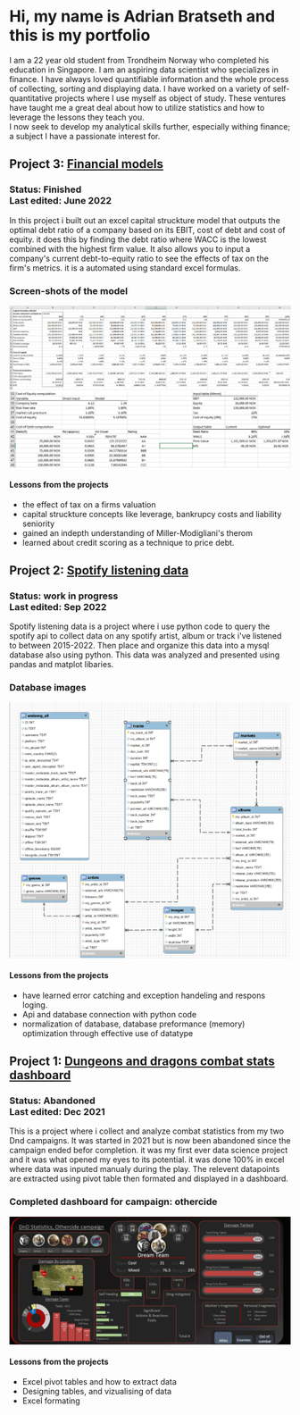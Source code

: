 
# Hi, my name is Adrian Bratseth and this is my portfolio
I am a 22 year old student from Trondheim Norway who completed his education in Singapore. I am an aspiring data scientist who specializes in finance. I have always loved quantifiable information and the whole process of collecting, sorting and displaying data. I have worked on a variety of self-quantitative projects where I use myself as object of study. These ventures have taught me a great deal about how to utilize statistics and how to leverage the lessons they teach you.<br> I now seek to develop my analytical skills further, especially withing finance; a subject I have a passionate interest for.

## Project 3: [Financial models]()
### Status: Finished <br> Last edited: June 2022
In this project i built out an excel capital struckture model that outputs the optimal debt ratio of a company based on its EBIT, cost of debt and cost of equity. it does this by finding the debt ratio where WACC is the lowest combined with the highest firm value. It also allows you to input a company's current debt-to-equity ratio to see the effects of tax on the firm's metrics. it is a automated using standard excel formulas.
### Screen-shots of the model
![images](Portfolio/CSM_workings.PNG)
![image input/output table](Portfolio/Costnoutput.PNG)
#### Lessons from the projects
* the effect of tax on a firms valuation
* capital struckture concepts like leverage, bankrupcy costs and liability seniority
* gained an indepth understanding of Miller-Modigliani's therom
* learned about credit scoring as a technique to price debt. 

## Project 2: [Spotify listening data](https://github.com/A-Bratseth/my_music_info)
### Status: work in progress<br>  Last edited: Sep 2022
Spotify listening data is a project where i use python code to query the spotify api to collect data on any spotify artist, album or track i've listened to between 2015-2022. Then place and organize this data into a mysql database also using python. This data was analyzed and presented using pandas and matplot libaries. 
### Database images
![db relationships](Portfolio/Relations_22092022.PNG)
#### Lessons from the projects
* have learned error catching and exception handeling and respons loging. 
* Api and database connection with python code
* normalization of database, database preformance (memory) optimization through effective use of datatype

## Project 1: [Dungeons and dragons combat stats dashboard](https://github.com/A-Bratseth/DnD_combat_statistics)
### Status: Abandoned <br> Last edited: Dec 2021
This is a project where i collect and analyze combat statistics from my two Dnd campaigns. It was started in 2021 but is now been abandoned since the campaign ended befor completion. it was my first ever data science project and it was what opened my eyes to its potential.
it was done 100% in excel where data was inputed manualy during the play. The relevent datapoints are extracted using pivot table then formated and displayed in a dashboard.
### Completed dashboard for campaign: othercide
![This gif is broken](Portfolio/Dashboard_animated.gif)
#### Lessons from the projects
* Excel pivot tables and how to extract data
* Designing tables, and vizualising of data
* Excel formating
